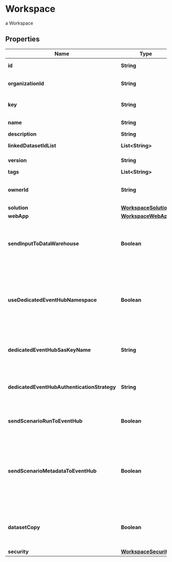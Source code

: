 

# Workspace

a Workspace

## Properties

| Name | Type | Description | Notes |
|------------ | ------------- | ------------- | -------------|
|**id** | **String** | Workspace unique identifier generated by the API |  [optional] [readonly] |
|**organizationId** | **String** | Organization unique identifier under which the workspace resides |  [optional] [readonly] |
|**key** | **String** | technical key for resource name convention and version grouping. Must be unique |  |
|**name** | **String** | Workspace name. This name is display in the sample webApp |  |
|**description** | **String** | the Workspace description |  [optional] |
|**linkedDatasetIdList** | **List&lt;String&gt;** | list of dataset linked to this dataset |  [optional] |
|**version** | **String** | the Workspace version MAJOR.MINOR.PATCH. |  [optional] |
|**tags** | **List&lt;String&gt;** | the list of tags |  [optional] |
|**ownerId** | **String** | the user id which own this workspace. set by the API from Authentification service receved id |  [optional] [readonly] |
|**solution** | [**WorkspaceSolution**](WorkspaceSolution.md) |  |  |
|**webApp** | [**WorkspaceWebApp**](WorkspaceWebApp.md) |  |  [optional] |
|**sendInputToDataWarehouse** | **Boolean** | default setting for all Scenarios and Run Templates to set whether or not the Dataset values and the input parameters values are send to the DataWarehouse prior to the ScenarioRun |  [optional] |
|**useDedicatedEventHubNamespace** | **Boolean** | Set this property to true to use a dedicated Azure Event Hub Namespace for this Workspace. The Event Hub Namespace must be named \\&#39;&lt;organization_id\\&gt;-&lt;workspace_id\\&gt;\\&#39; (in lower case). This Namespace must also contain two Event Hubs named \\&#39;probesmeasures\\&#39; and \\&#39;scenariorun\\&#39;. |  [optional] |
|**dedicatedEventHubSasKeyName** | **String** | the Dedicated Event Hub SAS key name, default to RootManageSharedAccessKey. Use the /secret endpoint to set the key value |  [optional] |
|**dedicatedEventHubAuthenticationStrategy** | **String** | the Event Hub authentication strategy, SHARED_ACCESS_POLICY or TENANT_CLIENT_CREDENTIALS. Default to the one defined for the tenant. |  [optional] |
|**sendScenarioRunToEventHub** | **Boolean** | default setting for all Scenarios and Run Templates to set whether or not the ScenarioRun is send to the Event Hub |  [optional] |
|**sendScenarioMetadataToEventHub** | **Boolean** | Set this property to false to not send scenario metada to Azure Event Hub Namespace for this Workspace. The Event Hub Namespace must be named \\&#39;&lt;organization_id\\&gt;-&lt;workspace_id\\&gt;\\&#39; (in lower case). This Namespace must also contain two Event Hubs named \\&#39;scenariometadata\\&#39; and \\&#39;scenariorunmetadata\\&#39;. |  [optional] |
|**datasetCopy** | **Boolean** | Activate the copy of dataset on scenario creation, meaning that each scenario created in this workspace will make this copy. when false, scenario use directly the dataset specified. |  [optional] |
|**security** | [**WorkspaceSecurity**](WorkspaceSecurity.md) |  |  [optional] |



